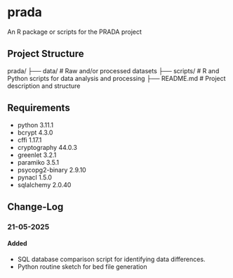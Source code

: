 # prada
An R package or scripts for the PRADA project

## Project Structure
prada/
├── data/       # Raw and/or processed datasets
├── scripts/    # R and Python scripts for data analysis and processing
├── README.md   # Project description and structure

## Requirements
- python 3.11.1
- bcrypt 4.3.0  
- cffi 1.17.1  
- cryptography 44.0.3  
- greenlet 3.2.1  
- paramiko 3.5.1  
- psycopg2-binary 2.9.10  
- pynacl 1.5.0  
- sqlalchemy 2.0.40  



## Change-Log 
### 21-05-2025
#### Added
- SQL database comparison script for identifying data differences.
- Python routine sketch for bed file generation
